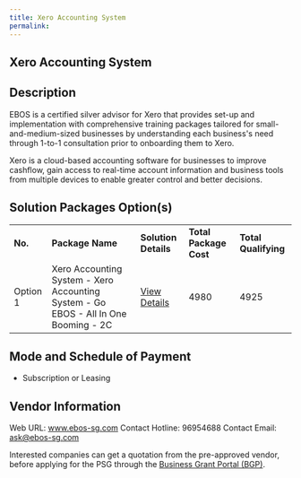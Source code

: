 ```yaml
---
title: Xero Accounting System
permalink: 
---
```


## Xero Accounting System

## Description

EBOS is a certified silver advisor for Xero that provides set-up and implementation with comprehensive training packages tailored for small-and-medium-sized businesses by understanding each business's need through 1-to-1 consultation prior to onboarding them to Xero. 

Xero is a cloud-based accounting software for businesses to improve cashflow, gain access to real-time account information and business tools from multiple devices to enable greater control and better decisions.

## Solution Packages Option(s)

<table>
<tr>
<td><b>No.</b></td>
<td><b>Package Name</b></td>
<td><b>Solution Details</b></td>
<td><b>Total Package Cost</b></td>
<td><b>Total Qualifying</b></td>
</tr>
<tr>
<td>Option 1</td>
<td>Xero Accounting System - Xero Accounting System - Go EBOS - All In One Booming - 2C</td>
<td><a href='https://www.gobusiness.gov.sg/images/psg/EBOS_20210353_Desensitised_Annex_3_Part_4.pdf'>View Details</a></td>
<td>4980</td>
<td>4925</td>
</tr>
</table>

## Mode and Schedule of Payment

 - Subscription or Leasing

## Vendor Information

 Web URL: www.ebos-sg.com 
Contact Hotline: 96954688 
Contact Email: ask@ebos-sg.com 


Interested companies can get a quotation from the pre-approved vendor, before applying for the PSG through the <a href='https://www.businessgrants.gov.sg/'>Business Grant Portal (BGP)</a>.
